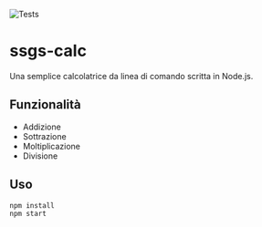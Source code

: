 ![Tests](https://github.com/KintsuKayaba/ssgs-calc/actions/workflows/node.js.yml/badge.svg)

# ssgs-calc

Una semplice calcolatrice da linea di comando scritta in Node.js.

## Funzionalità

- Addizione
- Sottrazione
- Moltiplicazione
- Divisione

## Uso

```bash
npm install
npm start
```
